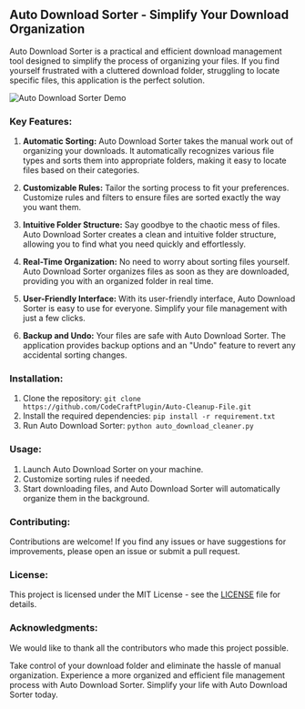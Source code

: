 ## Auto Download Sorter - Simplify Your Download Organization

Auto Download Sorter is a practical and efficient download management tool designed to simplify the process of organizing your files. If you find yourself frustrated with a cluttered download folder, struggling to locate specific files, this application is the perfect solution.

![Auto Download Sorter Demo](link-to-demo-gif)

### Key Features:

1. **Automatic Sorting:** Auto Download Sorter takes the manual work out of organizing your downloads. It automatically recognizes various file types and sorts them into appropriate folders, making it easy to locate files based on their categories.
2. **Customizable Rules:** Tailor the sorting process to fit your preferences. Customize rules and filters to ensure files are sorted exactly the way you want them.

3. **Intuitive Folder Structure:** Say goodbye to the chaotic mess of files. Auto Download Sorter creates a clean and intuitive folder structure, allowing you to find what you need quickly and effortlessly.

4. **Real-Time Organization:** No need to worry about sorting files yourself. Auto Download Sorter organizes files as soon as they are downloaded, providing you with an organized folder in real time.

5. **User-Friendly Interface:** With its user-friendly interface, Auto Download Sorter is easy to use for everyone. Simplify your file management with just a few clicks.

6. **Backup and Undo:** Your files are safe with Auto Download Sorter. The application provides backup options and an "Undo" feature to revert any accidental sorting changes.

### Installation:

1. Clone the repository: `git clone https://github.com/CodeCraftPlugin/Auto-Cleanup-File.git`
2. Install the required dependencies: `pip install -r requirement.txt`
3. Run Auto Download Sorter: `python auto_download_cleaner.py`

### Usage:

1. Launch Auto Download Sorter on your machine.
2. Customize sorting rules if needed.
3. Start downloading files, and Auto Download Sorter will automatically organize them in the background.

### Contributing:

Contributions are welcome! If you find any issues or have suggestions for improvements, please open an issue or submit a pull request.

### License:

This project is licensed under the MIT License - see the [LICENSE](LICENSE.md) file for details.

### Acknowledgments:

We would like to thank all the contributors who made this project possible.

Take control of your download folder and eliminate the hassle of manual organization. Experience a more organized and efficient file management process with Auto Download Sorter. Simplify your life with Auto Download Sorter today.
